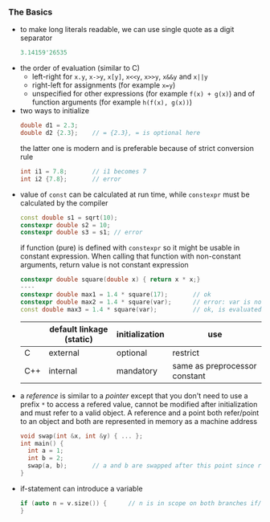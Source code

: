 ### The Basics

- to make long literals readable, we can use single quote as a digit separator
  ```c++
  3.14159'26535
  ```
- the order of evaluation (similar to C)
  - left-right for `x.y`, `x->y`, `x[y]`, `x<<y`, `x>>y`, `x&&y` and `x||y`
  - right-left for assignments (for example `x=y`)
  - unspecified for other expressions (for example `f(x) + g(x)`) and of function arguments (for example `h(f(x), g(x))`)
- two ways to initialize
  ```c++
  double d1 = 2.3;
  double d2 {2.3};    // = {2.3}, = is optional here
  ```
  the latter one is modern and is preferable because of strict conversion rule
  ```c++
  int i1 = 7.8;       // i1 becomes 7
  int i2 {7.8};       // error
  ```
- value of `const` can be calculated at run time, while `constexpr` must be calculated by the compiler
  ```c++
  const double s1 = sqrt(10);
  constexpr double s2 = 10;
  constexpr double s3 = s1; // error
  ```
  if function (pure) is defined with `constexpr` so it might be usable in constant expression. When calling that function with non-constant arguments, return value is not constant expression
  ```c++
  constexpr double square(double x) { return x * x;}
  ----
  constexpr double max1 = 1.4 * square(17);       // ok
  constexpr double max2 = 1.4 * square(var);      // error: var is not constant expression
  const double max3 = 1.4 * square(var);          // ok, is evaluated at runtime
  ```
  |     | default linkage (static) | initialization | use                           |
  | --- | ------------------------ | -------------- | ----------------------------- |
  | C   | external                 | optional       | restrict                      |
  | C++ | internal                 | mandatory      | same as preprocessor constant |
- a _reference_ is similar to a _pointer_ except that you don't need to use a prefix `*` to access a refered value, cannot be modified after initialization and must refer to a valid object. A reference and a point both refer/point to an object and both are represented in memory as a machine address
  ```c++
  void swap(int &x, int &y) { ... };
  int main() {
    int a = 1;
    int b = 2;
    swap(a, b);       // a and b are swapped after this point since reference makes sure we use that variable itself (not copy)
  }
  ```
- if-statement can introduce a variable
  ```c++
  if (auto n = v.size()) {      // n is in scope on both branches if/else
  }
  ```
